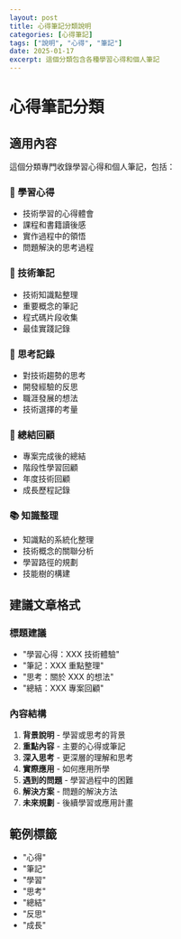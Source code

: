 ```yaml
---
layout: post
title: 心得筆記分類說明
categories: [心得筆記]
tags: ["說明", "心得", "筆記"]
date: 2025-01-17
excerpt: 這個分類包含各種學習心得和個人筆記
---
```


# 心得筆記分類

## 適用內容

這個分類專門收錄學習心得和個人筆記，包括：

### 📖 學習心得
- 技術學習的心得體會
- 課程和書籍讀後感
- 實作過程中的領悟
- 問題解決的思考過程

### 📝 技術筆記
- 技術知識點整理
- 重要概念的筆記
- 程式碼片段收集
- 最佳實踐記錄

### 💭 思考記錄
- 對技術趨勢的思考
- 開發經驗的反思
- 職涯發展的想法
- 技術選擇的考量

### 🎯 總結回顧
- 專案完成後的總結
- 階段性學習回顧
- 年度技術回顧
- 成長歷程記錄

### 📚 知識整理
- 知識點的系統化整理
- 技術概念的關聯分析
- 學習路徑的規劃
- 技能樹的構建

## 建議文章格式

### 標題建議
- "學習心得：XXX 技術體驗"
- "筆記：XXX 重點整理"
- "思考：關於 XXX 的想法"
- "總結：XXX 專案回顧"

### 內容結構
1. **背景說明** - 學習或思考的背景
2. **重點內容** - 主要的心得或筆記
3. **深入思考** - 更深層的理解和思考
4. **實際應用** - 如何應用所學
5. **遇到的問題** - 學習過程中的困難
6. **解決方案** - 問題的解決方法
7. **未來規劃** - 後續學習或應用計畫

## 範例標籤
- "心得"
- "筆記"
- "學習"
- "思考"
- "總結"
- "反思"
- "成長"

